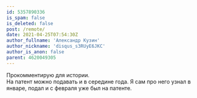 ```yaml
---
id: 5357890336
is_spam: false
is_deleted: false
post: /remote/
date: 2021-04-25T07:54:30Z
author_fullname: 'Александр Кузин'
author_nickname: 'disqus_s3RUyE6JKC'
author_is_anon: false
parent: 4620049305
---
```


<p>Прокомментирую для истории.<br>На патент можно подавать и в середине года. Я сам про него узнал в январе, подал и с февраля уже был на патенте.</p>
